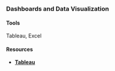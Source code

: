 ### Dashboards and Data Visualization

#### Tools

Tableau, Excel

#### Resources

- **<a href="https://www.tableau.com/">Tableau</a>**

